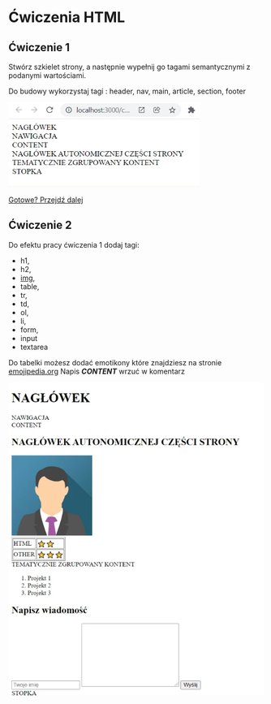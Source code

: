 # Ćwiczenia HTML

## Ćwiczenie 1
Stwórz szkielet strony, a
następnie wypełnij go tagami
semantycznymi z podanymi 
wartościami. 

Do budowy wykorzystaj tagi : header, nav, main, article, section, footer

![Ćwiczenie semantyczne](./images/html_semantic_exercise.webp)

[Gotowe? Przejdź dalej](/html_basic_tags?id=tagi-podstawowe)


## Ćwiczenie 2
Do efektu pracy ćwiczenia 1 dodaj tagi:
- h1, 
- h2, 
- [img](https://www.w3schools.com/w3css/img_avatar3.png), 
- table, 
- tr, 
- td, 
- ol, 
- li, 
- form, 
- input 
- textarea

Do tabelki możesz dodać emotikony które znajdziesz na stronie [emojipedia.org](https://emojipedia.org)
Napis ***CONTENT*** wrzuć w komentarz

![Ćwiczenie html basic](./images/html_basic_exercise.webp)

